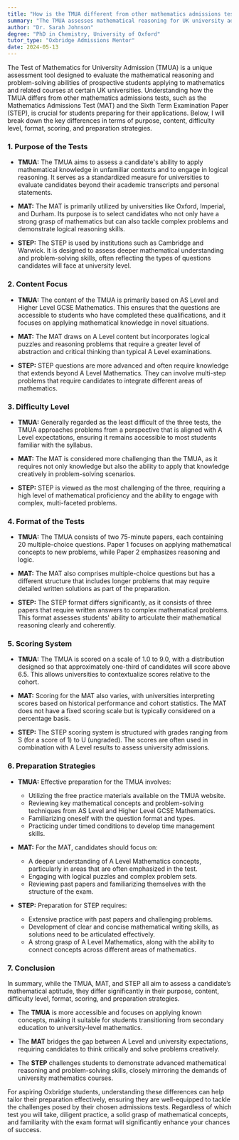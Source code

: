 ```yaml
---
title: "How is the TMUA different from other mathematics admissions tests?"
summary: "The TMUA assesses mathematical reasoning for UK university admissions, differing in purpose, content, format, and preparation from other tests like MAT and STEP."
author: "Dr. Sarah Johnson"
degree: "PhD in Chemistry, University of Oxford"
tutor_type: "Oxbridge Admissions Mentor"
date: 2024-05-13
---
```


The Test of Mathematics for University Admission (TMUA) is a unique assessment tool designed to evaluate the mathematical reasoning and problem-solving abilities of prospective students applying to mathematics and related courses at certain UK universities. Understanding how the TMUA differs from other mathematics admissions tests, such as the Mathematics Admissions Test (MAT) and the Sixth Term Examination Paper (STEP), is crucial for students preparing for their applications. Below, I will break down the key differences in terms of purpose, content, difficulty level, format, scoring, and preparation strategies.

### 1. Purpose of the Tests

- **TMUA:** The TMUA aims to assess a candidate's ability to apply mathematical knowledge in unfamiliar contexts and to engage in logical reasoning. It serves as a standardized measure for universities to evaluate candidates beyond their academic transcripts and personal statements.

- **MAT:** The MAT is primarily utilized by universities like Oxford, Imperial, and Durham. Its purpose is to select candidates who not only have a strong grasp of mathematics but can also tackle complex problems and demonstrate logical reasoning skills.

- **STEP:** The STEP is used by institutions such as Cambridge and Warwick. It is designed to assess deeper mathematical understanding and problem-solving skills, often reflecting the types of questions candidates will face at university level.

### 2. Content Focus

- **TMUA:** The content of the TMUA is primarily based on AS Level and Higher Level GCSE Mathematics. This ensures that the questions are accessible to students who have completed these qualifications, and it focuses on applying mathematical knowledge in novel situations.

- **MAT:** The MAT draws on A Level content but incorporates logical puzzles and reasoning problems that require a greater level of abstraction and critical thinking than typical A Level examinations.

- **STEP:** STEP questions are more advanced and often require knowledge that extends beyond A Level Mathematics. They can involve multi-step problems that require candidates to integrate different areas of mathematics.

### 3. Difficulty Level

- **TMUA:** Generally regarded as the least difficult of the three tests, the TMUA approaches problems from a perspective that is aligned with A Level expectations, ensuring it remains accessible to most students familiar with the syllabus.

- **MAT:** The MAT is considered more challenging than the TMUA, as it requires not only knowledge but also the ability to apply that knowledge creatively in problem-solving scenarios.

- **STEP:** STEP is viewed as the most challenging of the three, requiring a high level of mathematical proficiency and the ability to engage with complex, multi-faceted problems.

### 4. Format of the Tests

- **TMUA:** The TMUA consists of two 75-minute papers, each containing 20 multiple-choice questions. Paper 1 focuses on applying mathematical concepts to new problems, while Paper 2 emphasizes reasoning and logic.

- **MAT:** The MAT also comprises multiple-choice questions but has a different structure that includes longer problems that may require detailed written solutions as part of the preparation.

- **STEP:** The STEP format differs significantly, as it consists of three papers that require written answers to complex mathematical problems. This format assesses students' ability to articulate their mathematical reasoning clearly and coherently.

### 5. Scoring System

- **TMUA:** The TMUA is scored on a scale of 1.0 to 9.0, with a distribution designed so that approximately one-third of candidates will score above 6.5. This allows universities to contextualize scores relative to the cohort.

- **MAT:** Scoring for the MAT also varies, with universities interpreting scores based on historical performance and cohort statistics. The MAT does not have a fixed scoring scale but is typically considered on a percentage basis.

- **STEP:** The STEP scoring system is structured with grades ranging from S (for a score of 1) to U (ungraded). The scores are often used in combination with A Level results to assess university admissions.

### 6. Preparation Strategies

- **TMUA:** Effective preparation for the TMUA involves:
  - Utilizing the free practice materials available on the TMUA website.
  - Reviewing key mathematical concepts and problem-solving techniques from AS Level and Higher Level GCSE Mathematics.
  - Familiarizing oneself with the question format and types.
  - Practicing under timed conditions to develop time management skills.

- **MAT:** For the MAT, candidates should focus on:
  - A deeper understanding of A Level Mathematics concepts, particularly in areas that are often emphasized in the test.
  - Engaging with logical puzzles and complex problem sets.
  - Reviewing past papers and familiarizing themselves with the structure of the exam.

- **STEP:** Preparation for STEP requires:
  - Extensive practice with past papers and challenging problems.
  - Development of clear and concise mathematical writing skills, as solutions need to be articulated effectively.
  - A strong grasp of A Level Mathematics, along with the ability to connect concepts across different areas of mathematics.

### 7. Conclusion

In summary, while the TMUA, MAT, and STEP all aim to assess a candidate’s mathematical aptitude, they differ significantly in their purpose, content, difficulty level, format, scoring, and preparation strategies. 

- The **TMUA** is more accessible and focuses on applying known concepts, making it suitable for students transitioning from secondary education to university-level mathematics.

- The **MAT** bridges the gap between A Level and university expectations, requiring candidates to think critically and solve problems creatively.

- The **STEP** challenges students to demonstrate advanced mathematical reasoning and problem-solving skills, closely mirroring the demands of university mathematics courses.

For aspiring Oxbridge students, understanding these differences can help tailor their preparation effectively, ensuring they are well-equipped to tackle the challenges posed by their chosen admissions tests. Regardless of which test you will take, diligent practice, a solid grasp of mathematical concepts, and familiarity with the exam format will significantly enhance your chances of success.
    